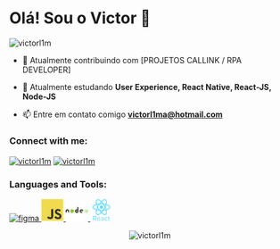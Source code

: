 <h1 align="left">Olá! Sou o Victor 👋</h1>

<p align="left"> <img src="https://komarev.com/ghpvc/?username=victorl1m&label=Profile%20views&color=0e75b6&style=flat" alt="victorl1m" /> </p>

- 🔭 Atualmente contribuindo com [PROJETOS CALLINK / RPA DEVELOPER]

- 🌱 Atualmente estudando **User Experience, React Native, React-JS, Node-JS**

- 📫 Entre em contato comigo **victorl1ma@hotmail.com**

<h3 align="left">Connect with me:</h3>
<p align="left">
<a href="https://twitter.com/trackedby1" target="blank"><img align="center" src="https://raw.githubusercontent.com/rahuldkjain/github-profile-readme-generator/master/src/images/icons/Social/twitter.svg" alt="victorl1m" height="30" width="40" /></a>
<a href="https://linkedin.com/in/victorl1m" target="blank"><img align="center" src="https://raw.githubusercontent.com/rahuldkjain/github-profile-readme-generator/master/src/images/icons/Social/linked-in-alt.svg" alt="victorl1m" height="30" width="40" /></a>
</p>

<h3 align="left">Languages and Tools:</h3>
<p align="left"> <a href="https://www.figma.com/" target="_blank" rel="noreferrer"> <img src="https://www.vectorlogo.zone/logos/figma/figma-icon.svg" alt="figma" width="40" height="40"/> </a> <a href="https://developer.mozilla.org/en-US/docs/Web/JavaScript" target="_blank" rel="noreferrer"> <img src="https://raw.githubusercontent.com/devicons/devicon/master/icons/javascript/javascript-original.svg" alt="javascript" width="40" height="40"/> </a> <a href="https://nodejs.org" target="_blank" rel="noreferrer"> <img src="https://raw.githubusercontent.com/devicons/devicon/master/icons/nodejs/nodejs-original-wordmark.svg" alt="nodejs" width="40" height="40"/> </a> <a href="https://reactjs.org/" target="_blank" rel="noreferrer"> <img src="https://raw.githubusercontent.com/devicons/devicon/master/icons/react/react-original-wordmark.svg" alt="react" width="40" height="40"/> </a> </p>

<p align="center"><img src="https://github-readme-streak-stats.herokuapp.com/?user=victorl1m&" alt="victorl1m" /></p>
